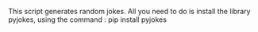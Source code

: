 This script generates random jokes.
All you need to do is install the library pyjokes, using the command : pip install pyjokes

